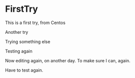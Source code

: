 # FirstTry

This is a first try, from Centos

Another try


Trying something else

Testing again

Now editing again, on another day. To make sure I can, again.

Have to test again.